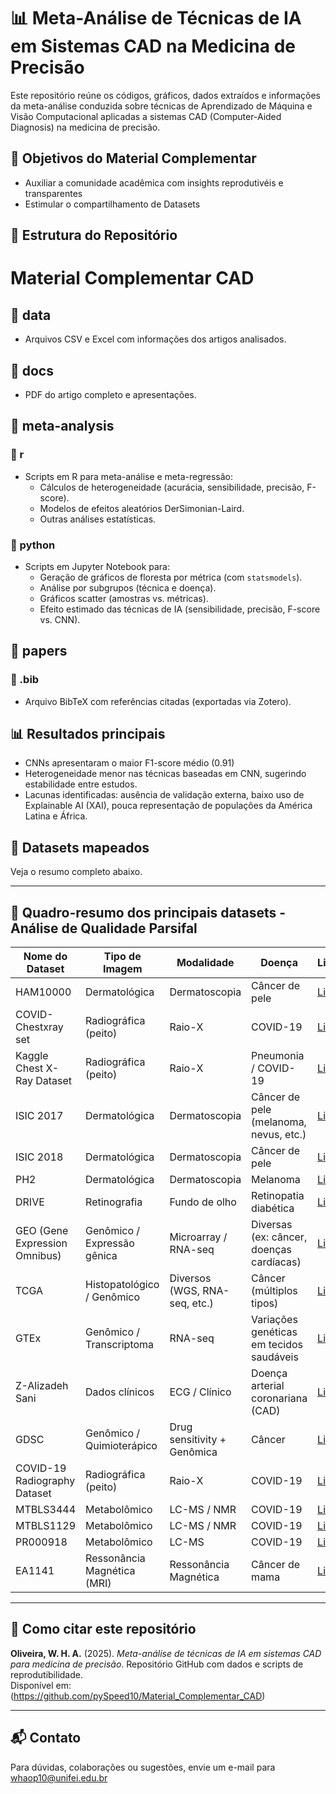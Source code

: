 # 📊 Meta-Análise de Técnicas de IA em Sistemas CAD na Medicina de Precisão

Este repositório reúne os códigos, gráficos, dados extraídos e informações da meta-análise conduzida sobre técnicas de Aprendizado de Máquina e Visão Computacional aplicadas a sistemas CAD (Computer-Aided Diagnosis) na medicina de precisão.

## 📌 Objetivos do Material Complementar

- Auxiliar a comunidade acadêmica com insights reprodutivéis e transparentes
- Estimular o compartilhamento de Datasets

## 📂 Estrutura do Repositório
# Material Complementar CAD

## 📁 data
- Arquivos CSV e Excel com informações dos artigos analisados.

## 📁 docs
- PDF do artigo completo e apresentações.

## 📁 meta-analysis
### 📂 r
- Scripts em R para meta-análise e meta-regressão:
  - Cálculos de heterogeneidade (acurácia, sensibilidade, precisão, F-score).
  - Modelos de efeitos aleatórios DerSimonian-Laird.
  - Outras análises estatísticas.

### 📂 python
- Scripts em Jupyter Notebook para:
  - Geração de gráficos de floresta por métrica (com `statsmodels`).
  - Análise por subgrupos (técnica e doença).
  - Gráficos scatter (amostras vs. métricas).
  - Efeito estimado das técnicas de IA (sensibilidade, precisão, F-score vs. CNN).

## 📁 papers
### 📂 .bib
- Arquivo BibTeX com referências citadas (exportadas via Zotero).

## 📊 Resultados principais

- CNNs apresentaram o maior F1-score médio (0.91)
- Heterogeneidade menor nas técnicas baseadas em CNN, sugerindo estabilidade entre estudos.
- Lacunas identificadas: ausência de validação externa, baixo uso de Explainable AI (XAI), pouca representação de populações da América Latina e África.

## 📁 Datasets mapeados

Veja o resumo completo abaixo.

---

## 📄 Quadro-resumo dos principais datasets - Análise de Qualidade Parsifal

| Nome do Dataset                                    | Tipo de Imagem                          | Modalidade                               | Doença                                          | Link                                                                                          | Acessível? |
|---------------------------------------------------|-----------------------------------------|------------------------------------------|-------------------------------------------------|-----------------------------------------------------------------------------------------------|------------|
| HAM10000                                           | Dermatológica                           | Dermatoscopia                            | Câncer de pele                                  | [Link](https://www.kaggle.com/kmader/skin-cancer-mnist-ham10000)                              | Sim        |
| COVID-Chestxray set                                | Radiográfica (peito)                    | Raio-X                                   | COVID-19                                        | [Link](https://github.com/ieee8023/covid-chestxray-dataset)                                   | Sim        |
| Kaggle Chest X-Ray Dataset                         | Radiográfica (peito)                    | Raio-X                                   | Pneumonia / COVID-19                            | [Link](https://www.kaggle.com/paultimothymooney/chest-xray-pneumonia)                         | Sim        |
| ISIC 2017                                          | Dermatológica                           | Dermatoscopia                            | Câncer de pele (melanoma, nevus, etc.)          | [Link](https://challenge.isic-archive.com/data)                                               | Sim        |
| ISIC 2018                                          | Dermatológica                           | Dermatoscopia                            | Câncer de pele                                  | [Link](https://challenge.isic-archive.com/data)                                               | Sim        |
| PH2                                                | Dermatológica                           | Dermatoscopia                            | Melanoma                                        | [Link](https://www.fc.up.pt/addi/ph2%20database.html)                                         | Sim        |
| DRIVE                                              | Retinografia                            | Fundo de olho                            | Retinopatia diabética                           | [Link](https://www.kaggle.com/datasets/andrewmvd/drive-digital-retinal-images-for-vessel-extraction)                                                     | Sim        |
| GEO (Gene Expression Omnibus)                      | Genômico / Expressão gênica             | Microarray / RNA-seq                      | Diversas (ex: câncer, doenças cardíacas)        | [Link](https://www.ncbi.nlm.nih.gov/geo/)                                                     | Sim        |
| TCGA                                               | Histopatológico / Genômico              | Diversos (WGS, RNA-seq, etc.)            | Câncer (múltiplos tipos)                        | [Link](https://www.cancer.gov/ccg/research/genome-sequencing/tcga)                            | Sim        |
| GTEx                                               | Genômico / Transcriptoma                | RNA-seq                                  | Variações genéticas em tecidos saudáveis        | [Link](https://gtexportal.org/home/)                                                          | Sim        |
| Z-Alizadeh Sani                                    | Dados clínicos                          | ECG / Clínico                            | Doença arterial coronariana (CAD)               | [Link](https://archive.ics.uci.edu/dataset/412/z+alizadeh+sani)                               | Sim        |
| GDSC                                               | Genômico / Quimioterápico               | Drug sensitivity + Genômica              | Câncer                                          | [Link](https://www.cancerrxgene.org/)                                                         | Sim        |
| COVID-19 Radiography Dataset                       | Radiográfica (peito)                    | Raio-X                                   | COVID-19                                        | [Link](https://www.kaggle.com/tawsifurrahman/covid19-radiography-database)                    | Sim        |
| MTBLS3444                                          | Metabolômico                            | LC-MS / NMR                              | COVID-19                                        | [Link](https://www.ebi.ac.uk/metabolights/MTBLS3444)                                          | Sim        |
| MTBLS1129                                          | Metabolômico                            | LC-MS / NMR                              | COVID-19                                        | [Link](https://www.ebi.ac.uk/metabolights/MTBLS1129)                                          | Sim        |
| PR000918                                           | Metabolômico                            | LC-MS                                    | COVID-19                                        | [Link](https://www.metabolomicsworkbench.org/data/DRCCMetadata.php?Mode=Project&ProjectID=PR000918) | Sim        |
| EA1141                               | Ressonância Magnética (MRI)             | Ressonância Magnética                    | Câncer de mama     | [Link](https://www.cancerimagingarchive.net/collection/ea1141/)                               | Sim        |


---

## 📘 Como citar este repositório

**Oliveira, W. H. A.** (2025). *Meta-análise de técnicas de IA em sistemas CAD para medicina de precisão*. Repositório GitHub com dados e scripts de reprodutibilidade.  
Disponível em: (https://github.com/pySpeed10/Material_Complementar_CAD)

---

## 📬 Contato

Para dúvidas, colaborações ou sugestões, envie um e-mail para whaop10@unifei.edu.br

